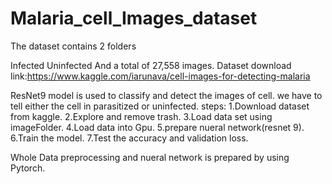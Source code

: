 # Malaria_cell_Images_dataset
The dataset contains 2 folders

Infected
Uninfected
And a total of 27,558 images.
Dataset download link:https://www.kaggle.com/iarunava/cell-images-for-detecting-malaria

ResNet9 model is used to classify and detect the images of cell.
we have to tell either the cell in parasitized or uninfected.
steps:
1.Download dataset from kaggle.
2.Explore and remove trash.
3.Load data set using imageFolder.
4.Load data into Gpu.
5.prepare nueral network(resnet 9).
6.Train the model.
7.Test the accuracy and validation loss.

Whole Data preprocessing and nueral network is prepared by using Pytorch.


